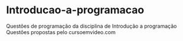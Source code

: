 # Introducao-a-programacao
Questões de programação da disciplina de Introdução a programação 
Questões propostas pelo cursoemvideo.com
